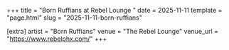+++
title = "Born Ruffians at Rebel Lounge "
date = 2025-11-11
template = "page.html"
slug = "2025-11-11-born-ruffians"

[extra]
artist = "Born Ruffians"
venue = "The Rebel Lounge"
venue_url = "https://www.rebelphx.com/"
+++
